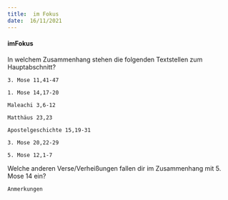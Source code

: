 ```yaml
---
title:  im Fokus
date:  16/11/2021
---
```


#### imFokus

In welchem Zusammenhang stehen die folgenden Textstellen zum Hauptabschnitt?

`3. Mose 11,41-47`

`1. Mose 14,17-20`

`Maleachi 3,6-12`

`Matthäus 23,23`

`Apostelgeschichte 15,19-31`

`3. Mose 20,22-29`

`5. Mose 12,1-7`

Welche anderen Verse/Verheißungen fallen dir im Zusammenhang mit 5. Mose 14 ein?

`Anmerkungen`
